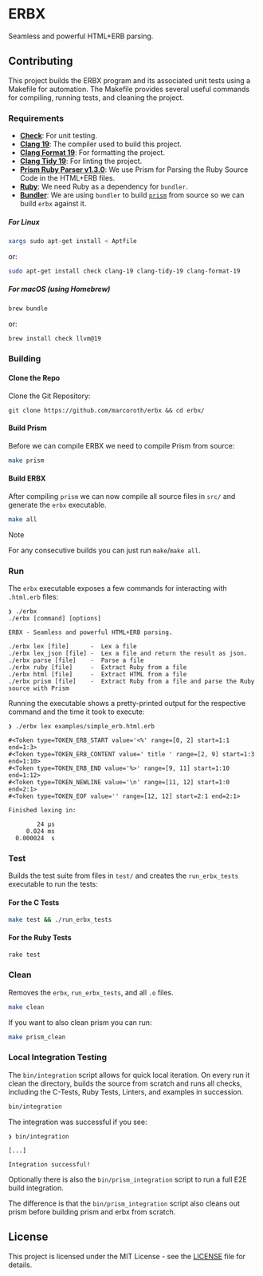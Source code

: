 # ERBX

Seamless and powerful HTML+ERB parsing.

## Contributing

This project builds the ERBX program and its associated unit tests using a Makefile for automation. The Makefile provides several useful commands for compiling, running tests, and cleaning the project.

### Requirements

- [**Check**](https://libcheck.github.io/check/): For unit testing.
- [**Clang 19**](https://clang.llvm.org): The compiler used to build this project.
- [**Clang Format 19**](https://clang.llvm.org/docs/ClangFormat.html): For formatting the project.
- [**Clang Tidy 19**](https://clang.llvm.org/extra/clang-tidy/): For linting the project.
- [**Prism Ruby Parser v1.3.0**](https://github.com/ruby/prism/releases/tag/v1.3.0): We use Prism for Parsing the Ruby Source Code in the HTML+ERB files.
- [**Ruby**](https://www.ruby-lang.org/en/): We need Ruby as a dependency for `bundler`.
- [**Bundler**](https://bundler.io): We are using `bundler` to build [`prism`](https://github.com/ruby/prism) from source so we can build `erbx` against it.

##### For Linux

```bash
xargs sudo apt-get install < Aptfile
```
or:

```bash
sudo apt-get install check clang-19 clang-tidy-19 clang-format-19
```

##### For macOS (using Homebrew)

```bash
brew bundle
```
or:

```bash
brew install check llvm@19
```

### Building

#### Clone the Repo

Clone the Git Repository:

```
git clone https://github.com/marcoroth/erbx && cd erbx/
```

#### Build Prism

Before we can compile ERBX we need to compile Prism from source:

```bash
make prism
```

#### Build ERBX

After compiling `prism` we can now compile all source files in `src/` and generate the `erbx` executable.

```bash
make all
```

> [!NOTE]
For any consecutive builds you can just run `make`/`make all`.

### Run

The `erbx` executable exposes a few commands for interacting with `.html.erb` files:

```
❯ ./erbx
./erbx [command] [options]

ERBX - Seamless and powerful HTML+ERB parsing.

./erbx lex [file]      -  Lex a file
./erbx lex_json [file] -  Lex a file and return the result as json.
./erbx parse [file]    -  Parse a file
./erbx ruby [file]     -  Extract Ruby from a file
./erbx html [file]     -  Extract HTML from a file
./erbx prism [file]    -  Extract Ruby from a file and parse the Ruby source with Prism
```

Running the executable shows a pretty-printed output for the respective command and the time it took to execute:

```
❯ ./erbx lex examples/simple_erb.html.erb

#<Token type=TOKEN_ERB_START value='<%' range=[0, 2] start=1:1 end=1:3>
#<Token type=TOKEN_ERB_CONTENT value=' title ' range=[2, 9] start=1:3 end=1:10>
#<Token type=TOKEN_ERB_END value='%>' range=[9, 11] start=1:10 end=1:12>
#<Token type=TOKEN_NEWLINE value='\n' range=[11, 12] start=1:0 end=2:1>
#<Token type=TOKEN_EOF value='' range=[12, 12] start=2:1 end=2:1>

Finished lexing in:

        24 µs
     0.024 ms
  0.000024  s
```

### Test

Builds the test suite from files in `test/` and creates the `run_erbx_tests` executable to run the tests:

#### For the C Tests

```bash
make test && ./run_erbx_tests
```

#### For the Ruby Tests

```bash
rake test
```

### Clean

Removes the `erbx`, `run_erbx_tests`, and all `.o` files.

```bash
make clean
```

If you want to also clean prism you can run:

```bash
make prism_clean
```

### Local Integration Testing

The `bin/integration` script allows for quick local iteration. On every run it clean the directory, builds the source from scratch and runs all checks, including the C-Tests, Ruby Tests, Linters, and examples in succession.

```bash
bin/integration
```

The integration was successful if you see:

```
❯ bin/integration

[...]

Integration successful!
```

Optionally there is also the `bin/prism_integration` script to run a full E2E build integration.

The difference is that the `bin/prism_integration` script also cleans out prism before building prism and erbx from scratch.

## License

This project is licensed under the MIT License - see the [LICENSE](LICENSE.txt) file for details.

